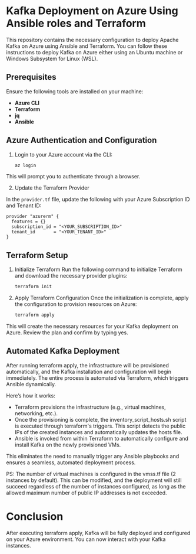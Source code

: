 # Kafka Deployment on Azure Using Ansible roles and Terraform

This repository contains the necessary configuration to deploy Apache Kafka on Azure using Ansible and Terraform. You can follow these instructions to deploy Kafka on Azure either using an Ubuntu machine or Windows Subsystem for Linux (WSL).

## Prerequisites

Ensure the following tools are installed on your machine:

- **Azure CLI**
- **Terraform**
- **jq**
- **Ansible**


## Azure Authentication and Configuration

1. Login to your Azure account via the CLI:

    ```bash
    az login
    ```

This will prompt you to authenticate through a browser.


2. Update the Terraform Provider

In the `provider.tf` file, update the following with your Azure Subscription ID and Tenant ID:

```hcl
provider "azurerm" {
  features = {}
  subscription_id = "<YOUR_SUBSCRIPTION_ID>"
  tenant_id       = "<YOUR_TENANT_ID>"
}
```

## Terraform Setup
1. Initialize Terraform
Run the following command to initialize Terraform and download the necessary provider plugins:

    ```bash
    terraform init
    ```

2. Apply Terraform Configuration
Once the initialization is complete, apply the configuration to provision resources on Azure:

    ```bash
    terraform apply
    ```

This will create the necessary resources for your Kafka deployment on Azure. Review the plan and confirm by typing yes.

## Automated Kafka Deployment

After running terraform apply, the infrastructure will be provisioned automatically, and the Kafka installation and configuration will begin immediately. The entire process is automated via Terraform, which triggers Ansible dynamically.

Here’s how it works:

* Terraform provisions the infrastructure (e.g., virtual machines, networking, etc.).
* Once the provisioning is complete, the inventory_script_hosts.sh script is executed through terraform's triggers. This script detects the public IPs of the created instances and automatically updates the hosts file.
* Ansible is invoked from within Terraform to automatically configure and install Kafka on the newly provisioned VMs.

This eliminates the need to manually trigger any Ansible playbooks and ensures a seamless, automated deployment process.

PS: The number of virtual machines is configured in the vmss.tf file (2 instances by default). This can be modified, and the deployment will still succeed regardless of the number of instances configured, as long as the allowed maximum number of public IP addresses is not exceeded.

# Conclusion
After executing terraform apply, Kafka will be fully deployed and configured on your Azure environment. You can now interact with your Kafka instances.